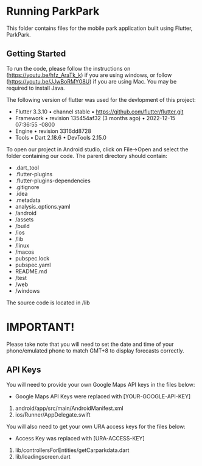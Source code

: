 # Running ParkPark

This folder contains files for the mobile park application built using Flutter, ParkPark.

## Getting Started

To run the code, please follow the instructions on (https://youtu.be/hfz_AraTk_k) if you are using windows, or follow (https://youtu.be/JJwBoRMY08U) if you are using Mac.
You may be required to install Java.


The following version of flutter was used for the devlopment of this project:
- Flutter 3.3.10 • channel stable • https://github.com/flutter/flutter.git
- Framework • revision 135454af32 (3 months ago) • 2022-12-15 07:36:55 -0800
- Engine • revision 3316dd8728
- Tools • Dart 2.18.6 • DevTools 2.15.0

To open our project in Android studio, click on File->Open and select the folder containing our code. The parent directory should contain:
- .dart_tool
- .flutter-plugins
- .flutter-plugins-dependencies
- .gitignore
- .idea
- .metadata
- analysis_options.yaml
- /android
- /assets
- /build
- /ios
- /lib
- /linux
- /macos
- pubspec.lock
- pubspec.yaml
- README.md
- /test
- /web
- /windows

The source code is located in /lib

# IMPORTANT!
Please take note that you will need to set the date and time of your phone/emulated phone to match GMT+8 to display forecasts correctly.

## API Keys
You will need to provide your own Google Maps API keys in the files below:
- Google Maps API Keys were replaced with [YOUR-GOOGLE-API-KEY]
1. android/app/src/main/AndroidManifest.xml
2. ios/Runner/AppDelegate.swift


You will also need to get your own URA access keys for the files below:
- Access Key was replaced with [URA-ACCESS-KEY]
1. lib/controllersForEntities/getCarparkdata.dart
2. lib/loadingscreen.dart
